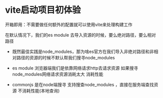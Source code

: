 # vite启动项目初体验
开箱即用：不需要做任何额外的配置就可以使用vite来处理构建工作

在默认情况下，我们的es module 去导入资源的时候，要么绝对路径，要么相对路径

- 既然最佳实践是node_modules，那为啥es官方在我们导入非绝对路径和非相对路径的资源的时候不默认帮我们搜寻node_modules

- es module 浏览器端我们是依靠网络请求http去请求资源 如果搜寻node_modules网络请求资源消耗太大 消耗性能
- commonjs 是在node端搜寻 支持搜查node_modules ，直接在服务端查找资源 不消耗性能(本地查询)